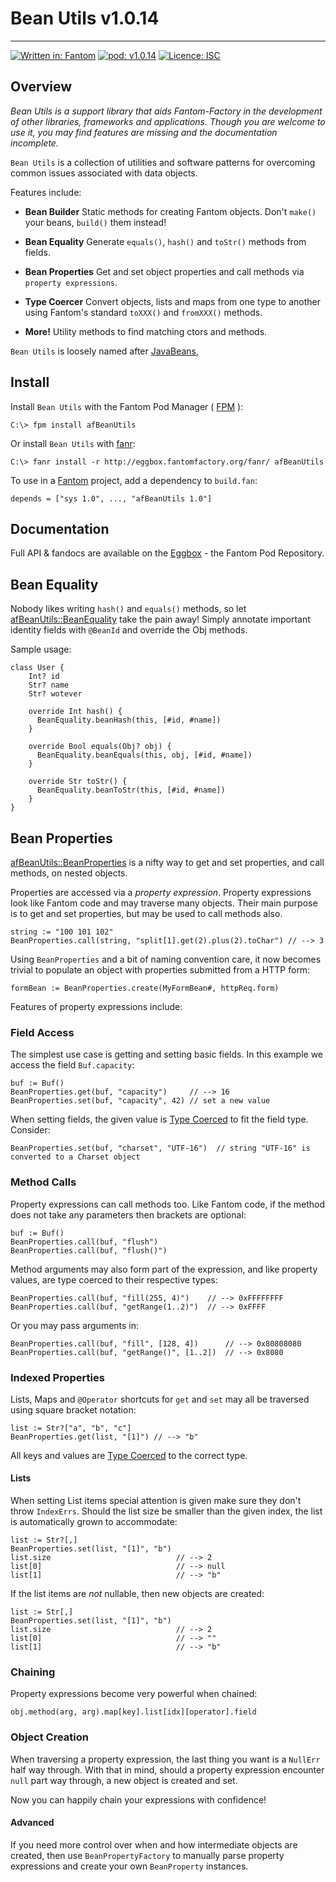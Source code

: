 # Bean Utils v1.0.14
---

[![Written in: Fantom](http://img.shields.io/badge/written%20in-Fantom-lightgray.svg)](https://fantom-lang.org/)
[![pod: v1.0.14](http://img.shields.io/badge/pod-v1.0.14-yellow.svg)](http://eggbox.fantomfactory.org/pods/afBeanUtils)
[![Licence: ISC](http://img.shields.io/badge/licence-ISC-blue.svg)](https://choosealicense.com/licenses/isc/)

## <a name="overview"></a>Overview

*Bean Utils is a support library that aids Fantom-Factory in the development of other libraries, frameworks and applications. Though you are welcome to use it, you may find features are missing and the documentation incomplete.*

`Bean Utils` is a collection of utilities and software patterns for overcoming common issues associated with data objects.

Features include:

* **Bean Builder**
    Static methods for creating Fantom objects. Don't `make()` your beans, `build()` them instead!

* **Bean Equality**
    Generate `equals()`, `hash()` and `toStr()` methods from fields.

* **Bean Properties**
    Get and set object properties and call methods via `property expressions`.

* **Type Coercer**
    Convert objects, lists and maps from one type to another using Fantom's standard `toXXX()` and `fromXXX()` methods.

* **More!**
    Utility methods to find matching ctors and methods.



`Bean Utils` is loosely named after [JavaBeans](http://www.oracle.com/technetwork/java/javase/documentation/spec-136004.html),

## <a name="Install"></a>Install

Install `Bean Utils` with the Fantom Pod Manager ( [FPM](http://eggbox.fantomfactory.org/pods/afFpm) ):

    C:\> fpm install afBeanUtils

Or install `Bean Utils` with [fanr](https://fantom.org/doc/docFanr/Tool.html#install):

    C:\> fanr install -r http://eggbox.fantomfactory.org/fanr/ afBeanUtils

To use in a [Fantom](https://fantom-lang.org/) project, add a dependency to `build.fan`:

    depends = ["sys 1.0", ..., "afBeanUtils 1.0"]

## <a name="documentation"></a>Documentation

Full API & fandocs are available on the [Eggbox](http://eggbox.fantomfactory.org/pods/afBeanUtils/) - the Fantom Pod Repository.

## <a name="beanEquality"></a>Bean Equality

Nobody likes writing `hash()` and `equals()` methods, so let [afBeanUtils::BeanEquality](http://eggbox.fantomfactory.org/pods/afBeanUtils/api/BeanEquality) take the pain away! Simply annotate important identity fields with `@BeanId` and override the Obj methods.

Sample usage:

    class User {
        Int? id
        Str? name
        Str? wotever
    
        override Int hash() {
          BeanEquality.beanHash(this, [#id, #name])
        }
    
        override Bool equals(Obj? obj) {
          BeanEquality.beanEquals(this, obj, [#id, #name])
        }
    
        override Str toStr() {
          BeanEquality.beanToStr(this, [#id, #name])
        }
    }
    

## <a name="beanProperties"></a>Bean Properties

[afBeanUtils::BeanProperties](http://eggbox.fantomfactory.org/pods/afBeanUtils/api/BeanProperties) is a nifty way to get and set properties, and call methods, on nested objects.

Properties are accessed via a *property expression*. Property expressions look like Fantom code and may traverse many objects. Their main purpose is to get and set properties, but may be used to call methods also.

    string := "100 101 102"
    BeanProperties.call(string, "split[1].get(2).plus(2).toChar") // --> 3
    

Using `BeanProperties` and a bit of naming convention care, it now becomes trivial to populate an object with properties submitted from a HTTP form:

    formBean := BeanProperties.create(MyFormBean#, httpReq.form)
    

Features of property expressions include:

### <a name="fieldAccess"></a>Field Access

The simplest use case is getting and setting basic fields. In this example we access the field `Buf.capacity`:

    buf := Buf()
    BeanProperties.get(buf, "capacity")     // --> 16
    BeanProperties.set(buf, "capacity", 42) // set a new value
    

When setting fields, the given value is [Type Coerced](http://eggbox.fantomfactory.org/pods/afBeanUtils/api/TypeCoercer) to fit the field type. Consider:

    BeanProperties.set(buf, "charset", "UTF-16")  // string "UTF-16" is converted to a Charset object
    

### <a name="methodCalls"></a>Method Calls

Property expressions can call methods too. Like Fantom code, if the method does not take any parameters then brackets are optional:

    buf := Buf()
    BeanProperties.call(buf, "flush")
    BeanProperties.call(buf, "flush()")
    

Method arguments may also form part of the expression, and like property values, are type coerced to their respective types:

    BeanProperties.call(buf, "fill(255, 4)")    // --> 0xFFFFFFFF
    BeanProperties.call(buf, "getRange(1..2)")  // --> 0xFFFF
    

Or you may pass arguments in:

    BeanProperties.call(buf, "fill", [128, 4])      // --> 0x80808080
    BeanProperties.call(buf, "getRange()", [1..2])  // --> 0x8080
    

### <a name="indexedProperties"></a>Indexed Properties

Lists, Maps and `@Operator` shortcuts for `get` and `set` may all be traversed using square bracket notation:

    list := Str?["a", "b", "c"]
    BeanProperties.get(list, "[1]") // --> "b"
    

All keys and values are [Type Coerced](http://eggbox.fantomfactory.org/pods/afBeanUtils/api/TypeCoercer) to the correct type.

#### <a name="lists"></a>Lists

When setting List items special attention is given make sure they don't throw `IndexErrs`. Should the list size be smaller than the given index, the list is automatically grown to accommodate:

    list := Str?[,]
    BeanProperties.set(list, "[1]", "b")
    list.size                            // --> 2
    list[0]                              // --> null
    list[1]                              // --> "b"
    

If the list items are *not* nullable, then new objects are created:

    list := Str[,]
    BeanProperties.set(list, "[1]", "b")
    list.size                            // --> 2
    list[0]                              // --> ""
    list[1]                              // --> "b"
    

### <a name="chaining"></a>Chaining

Property expressions become very powerful when chained:

    obj.method(arg, arg).map[key].list[idx][operator].field

### <a name="objectCreation"></a>Object Creation

When traversing a property expression, the last thing you want is a `NullErr` half way through. With that in mind, should a property expression encounter `null` part way through, a new object is created and set.

Now you can happily chain your expressions with confidence!

#### <a name="advanced"></a>Advanced

If you need more control over when and how intermediate objects are created, then use `BeanPropertyFactory` to manually parse property expressions and create your own `BeanProperty` instances.

